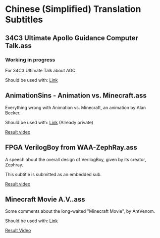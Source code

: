 # Chinese (Simplified) Translation Subtitles

## 34C3 Ultimate Apollo Guidance Computer Talk.ass

### Working in progress

For 34C3 Ultimate Talk about AGC.

Should be used with: [Link](https://www.youtube.com/watch?v=xx7Lfh5SKUQ)

## AnimationSins - Animation vs. Minecraft.ass

Everything wrong with Animation vs. Minecraft, an animation by Alan Becker.

Should be used with: [Link](https://www.youtube.com/watch?v=_YEU2TalTcw) (Already private)

[Result video](https://www.bilibili.com/video/BV1zs411J7bN/)

## FPGA VerilogBoy from WAA-ZephRay.ass

A speech about the overall design of VerilogBoy, given by its creator, Zephray.

This subtitle is submitted as an embedded sub.

[Result video](https://www.bilibili.com/video/BV1C4411i7QU)

## Minecraft Movie A.V..ass

Some comments about the long-waited "Minecraft Movie", by AntVenom.

Should be used with: [Link](https://youtu.be/IDLVLS2P1wM)

[Result Video](https://www.bilibili.com/video/BV1m4411h7yd/)
